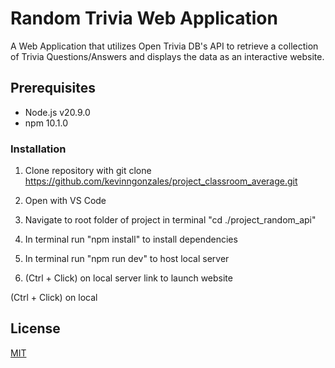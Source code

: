 # Random Trivia Web Application

A Web Application that utilizes Open Trivia DB's API to retrieve a collection of Trivia Questions/Answers and displays the data as an interactive website.

## Prerequisites

- Node.js v20.9.0
- npm 10.1.0

### Installation

1. Clone repository with git clone https://github.com/kevinngonzales/project_classroom_average.git

2. Open with VS Code

3. Navigate to root folder of project in terminal "cd ./project_random_api"

4. In terminal run "npm install" to install dependencies 

5. In terminal run "npm run dev" to host local server
   
7. (Ctrl + Click) on local server link to launch website

(Ctrl + Click) on local 


## License

[MIT](https://choosealicense.com/licenses/mit/)
